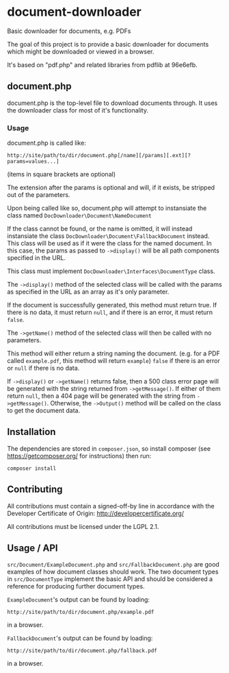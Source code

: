# document-downloader
 Basic downloader for documents, e.g. PDFs

The goal of this project is to provide a basic downloader for documents which might be downloaded or viewed in a browser.

It's based on "pdf.php" and related libraries from pdflib at 96e6efb.

## document.php

document.php is the top-level file to download documents through. It uses the downloader class for most of it's functionality.

### Usage
document.php is called like:

`http://site/path/to/dir/document.php[/name][/params][.ext][?params=values...]`

(items in square brackets are optional)

The extension after the params is optional and will, if it exists, be stripped
out of the parameters.

Upon being called like so, document.php will attempt to instansiate the class
named `DocDownloader\Document\NameDocument`

If the class cannot be found, or the name is omitted, it will instead
instansiate the class `DocDownloader\Document\FallbackDocument` instead. This
class will be used as if it were the class for the named document. In this
case, the params as passed to `->display()` will be all path components
specified in the URL.

This class must implement `DocDownloader\Interfaces\DocumentType` class.

The `->display()` method of the selected class will be called with the params
as specified in the URL as an array as it's only parameter.

If the document is successfully generated, this method must return true. If
there is no data, it must return `null`, and if there is an error, it must
return `false`.

The `->getName()` method of the selected class will then be called with no
parameters.

This method will either return a string naming the document. (e.g. for a PDF
called `example.pdf`, this method will return `example`) `false` if there
is an error or `null` if there is no data.

If `->display()` or `->getName()` returns false, then a 500 class error page
will be generated with the string returned from `->getMessage()`. If either of
them return `null`, then a 404 page will be generated with the string from
`->getMessage()`. Otherwise, the `->Output()` method will be called on the class
to get the document data.

## Installation
The dependencies are stored in `composer.json`, so install composer (see https://getcomposer.org/ for instructions) then run:

```
composer install
```

## Contributing
All contributions must contain a signed-off-by line in accordance with the Developer Certificate of Origin: http://developercertificate.org/

All contributions must be licensed under the LGPL 2.1.

## Usage / API
`src/Document/ExampleDocument.php` and `src/FallbackDocument.php` are good
examples of how document classes should work. The two document types in
`src/DocumentType` implement the basic API and should be considered a reference
for producing further document types.

`ExampleDocument`'s output can be found by loading:

`http://site/path/to/dir/document.php/example.pdf`

in a browser.

`FallbackDocument`'s output can be found by loading:

`http://site/path/to/dir/document.php/fallback.pdf`

in a browser.
